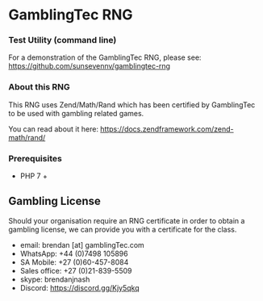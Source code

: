 # GamblingTec RNG

### Test Utility (command line)

For a demonstration of the GamblingTec RNG, please see: https://github.com/sunsevennv/gamblingtec-rng

### About this RNG

This RNG uses Zend/Math/Rand which has been certified by GamblingTec to be used with gambling related games.

You can read about it here: https://docs.zendframework.com/zend-math/rand/

### Prerequisites

- PHP 7 +

## Gambling License

Should your organisation require an RNG certificate in order to obtain a gambling license, we can provide you with 
a certificate for the class.

* email: brendan [at] gamblingTec.com
* WhatsApp: +44 (0)7498 105896
* SA Mobile: +27 (0)60-457-8084
* Sales office: +27 (0)21-839-5509
* skype: brendanjnash
* Discord: https://discord.gg/Kjy5qkq

